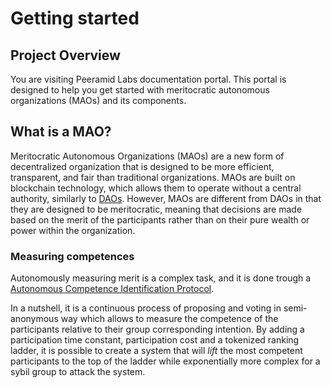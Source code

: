 # Getting started

## Project Overview


You are visiting Peeramid Labs documentation portal. This portal is designed to help you get started with meritocratic autonomous organizations (MAOs) and its components.

## What is a MAO?

Meritocratic Autonomous Organizations (MAOs) are a new form of decentralized organization that is designed to be more efficient, transparent, and fair than traditional organizations. MAOs are built on blockchain technology, which allows them to operate without a central authority, similarly to [DAOs](https://en.wikipedia.org/wiki/Decentralized_autonomous_organization). However, MAOs are different from DAOs in that they are designed to be meritocratic, meaning that decisions are made based on the merit of the participants rather than on their pure wealth or power within the organization.


### Measuring competences

Autonomously measuring merit is a complex task, and it is done trough a [Autonomous Competence Identification Protocol](https://www.rankify.it/papers/).

In a nutshell, it is a continuous process of proposing and voting in semi-anonymous way which allows to measure the competence of the participants relative to their group corresponding intention.
By adding a participation time constant, participation cost and a tokenized ranking ladder, it is possible to create a system that will _lift_ the most competent participants to the top of the ladder while exponentially more complex for a sybil group to attack the system.




